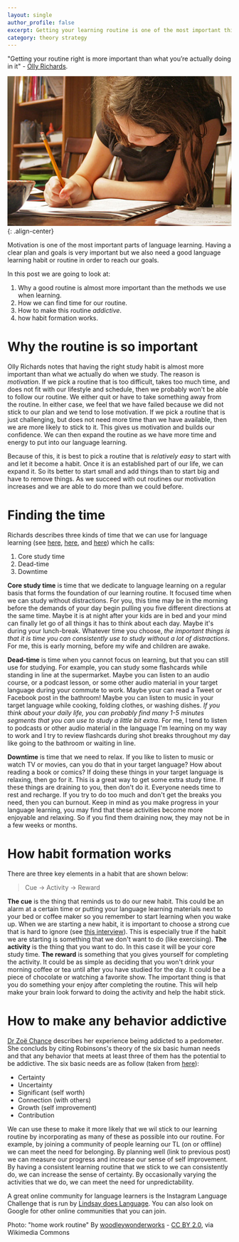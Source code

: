 ```yaml
---
layout: single
author_profile: false
excerpt: Getting your learning routine is one of the most important things for making progress in language learning. Here's why.
category: theory strategy
---
```


"Getting your routine right is more important than what you’re actually doing in it" - [Olly Richards](http://www.iwillteachyoualanguage.com/sticking-to-routines/). 



![Home work routine](/assets/Home_work_routine.jpg){: .align-center}


Motivation is one of the most important parts of language learning. Having a clear plan and goals is very important but we also need a good language learning habit or routine in order to reach our goals. 

In this post we are going to look at:

1. Why a good routine is almost more important than the methods we use when learning.
2. How we can find time for our routine.
3. How to make this routine *addictive*.
4. how habit formation works.

# Why the routine is so important

Olly Richards notes that having the right study habit is almost more important than what we actually do when we study. The reason is *motivation*. If we pick a routine that is too difficult, takes too much time, and does not fit with our lifestyle and schedule, then we probably won't be able to follow our routine. We either quit or have to take something away from the routine. In either case, we feel that we have failed because we did not stick to our plan and we tend to lose motivation. If we pick a routine that is just challenging, but does not need more time than we have available, then we are more likely to stick to it. This gives us motivation and builds our confidence. We can then expand the routine as we have more time and energy to put into our language learning. 

Because of this, it is best to pick a routine that is *relatively easy* to start with and let it become a habit. Once it is an established part of our life, we can expand it. So its better to start small and add things than to start big and have to remove things. As we succeed with out routines our motivation increases and we are able to do more than we could before. 

# Finding the time

Richards describes three kinds of time that we can use for language learning (see [here](http://www.iwillteachyoualanguage.com/too-busy-to-learn-language/), [here](http://www.iwillteachyoualanguage.com/too-busy-to-learn-language-part-2/), and [here](http://www.iwillteachyoualanguage.com/im-too-busy-to-learn-a-language-33/)) which he calls: 

1. Core study time
2. Dead-time
3. Downtime

**Core study time** is time that we dedicate to language learning on a regular basis that forms the foundation of our learning routine. It focused time when we can study without distractions. For you, this time may be in the morning before the demands of your day begin pulling you five different directions at the same time. Maybe it is at night after your kids are in bed and your mind can finally let go of all things it has to think about each day. Maybe it's during your lunch-break. Whatever time you choose, *the important things is that it is time you can consistently use to study without a lot of distractions*. For me, this is early morning, before my wife and children are awake. 

**Dead-time** is time when you cannot focus on learning, but that you can still use for studying. For example, you can study some flashcards while standing in line at the supermarket. Maybe you can listen to an audio course, or a podcast lesson, or some other audio material in your target language during your commute to work. Maybe your can read a Tweet or Facebook post in the bathroom! Maybe you can listen to music in your target language while cooking, folding clothes, or washing dishes. *If you think about your daily life, you can probably find many 1-5 minutes segments that you can use to study a little bit extra.* For me, I tend to listen to podcasts or other audio material in the language I'm learning on my way to work and I try to review flashcards during shot breaks throughout my day like going to the bathroom or waiting in line.

**Downtime** is time that we need to relax. If you like to listen to music or watch TV or movies, can you do that in your target language? How about reading a book or comics? If doing these things in your target language is relaxing, then go for it. This is a great way to get some extra study time. If these things are draining to you, then don't do it. Everyone needs time to rest and recharge. If you try to do too much and don't get the breaks you need, then you can burnout. Keep in mind as you make progress in your language learning, you may find that these activities become more enjoyable and relaxing. So if you find them draining now, they may not be in a few weeks or months.

# How habit formation works

There are three key elements in a habit that are shown below: 

> Cue -> Activity -> Reward

**The cue** is the thing that reminds us to do our new habit. This could be an alarm at a certain time or putting your language learning materials next to your bed or coffee maker so you remember to start learning when you wake up. When we are starting a new habit, it is important to choose a strong cue that is hard to ignore (see [this interview](https://www.magneticmemorymethod.com/joanna-jast-hack-habits/)). This is especially true if the habit we are starting is something that we don't want to do (like exercising). **The activity** is the thing that you want to do. In this case it will be your core study time. **The reward** is something that you gives yourself for completing the activity. It could be as simple as deciding that you won't drink your morning coffee or tea until after you have studied for the day. It could be a piece of chocolate or watching a favorite show. The important thing is that you do something your enjoy after completing the routine. This will help make your brain look forward to doing the activity and help the habit stick.


# How to make any behavior addictive

[Dr Zoë Chance](https://www.youtube.com/watch?v=AHfiKav9fcQ) describes her experience beimg addicted to a pedometer. She concluds by citing Robinsons's theory of the six basic human needs and that any behavior that meets at least three of them has the potential to be addictive. The six basic needs are as follow (taken from [here](http://changingminds.org/explanations/needs/robbins_needs.htm)):

* Certainty
* Uncertainty
* Significant (self worth)
* Connection (with others)
* Growth (self improvement)
* Contribution 

We can use these to make it more likely that we wil stick to our learning routine by incorporating as many of these as possible into our routine. For example, by joining a community of people learning our TL (on or offline) we can meet the need for belonging. By planning well (link to previous post) we can measure our progress and increase our sense of self improvement. By having a consistent learning routine that we stick to we can consistently do, we can increase the sense of certainty. By occasionally varying the activities that we do, we can meet the need for unpredictability.

A great online community for language learners is the Instagram Language Challenge that is run by [Lindsay does Language](http://www.lindsaydoeslanguages.com/instagram-language-challenge/). You can also look on Google for other online communities that you can join.


Photo: "home work routine" By [woodleywonderworks](http://www.flickr.com/photos/wwworks/4195916777/) -  [CC BY 2.0](http://creativecommons.org/licenses/by/2.0), via Wikimedia Commons
